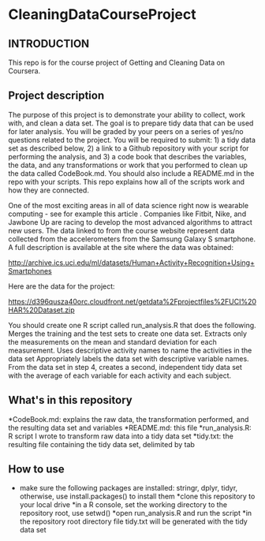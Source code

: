 CleaningDataCourseProject
=========================
## INTRODUCTION
This repo is for the course project of Getting and Cleaning Data on Coursera. 

## Project description
The purpose of this project is to demonstrate your ability to collect, work with, and clean a data set. The goal is to prepare tidy data that can be used for later analysis. You will be graded by your peers on a series of yes/no questions related to the project. You will be required to submit: 1) a tidy data set as described below, 2) a link to a Github repository with your script for performing the analysis, and 3) a code book that describes the variables, the data, and any transformations or work that you performed to clean up the data called CodeBook.md. You should also include a README.md in the repo with your scripts. This repo explains how all of the scripts work and how they are connected.  

One of the most exciting areas in all of data science right now is wearable computing - see for example this article . Companies like Fitbit, Nike, and Jawbone Up are racing to develop the most advanced algorithms to attract new users. The data linked to from the course website represent data collected from the accelerometers from the Samsung Galaxy S smartphone. A full description is available at the site where the data was obtained: 

http://archive.ics.uci.edu/ml/datasets/Human+Activity+Recognition+Using+Smartphones 

Here are the data for the project: 

https://d396qusza40orc.cloudfront.net/getdata%2Fprojectfiles%2FUCI%20HAR%20Dataset.zip 

You should create one R script called run_analysis.R that does the following. 
Merges the training and the test sets to create one data set.
Extracts only the measurements on the mean and standard deviation for each measurement. 
Uses descriptive activity names to name the activities in the data set
Appropriately labels the data set with descriptive variable names. 
From the data set in step 4, creates a second, independent tidy data set with the average of each variable for each activity and each subject.

## What's in this repository
*CodeBook.md: explains the raw data, the transformation performed, and the resulting data set and variables
*README.md: this file
*run_analysis.R: R script I wrote to transform raw data into a tidy data set
*tidy.txt: the resulting file containing the tidy data set, delimited by tab

## How to use
* make sure the following packages are installed: stringr, dplyr, tidyr, otherwise, use install.packages() to install them
*clone this repository to your local drive
*in a R console, set the working directory to the repository root, use setwd()
*open run_analysis.R and run the script
*in the repository root directory file tidy.txt will be generated with the tidy data set
